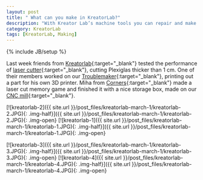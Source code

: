 ```yaml
---
layout: post
title: " What can you make in KreatorLab?"
description: "With Kreator Lab’s machine tools you can repair and make almost anything."
category: KreatorLab
tags: [KreatorLab, Making]
---
```

{% include JB/setup %}

Last week friends from [Kreatorlab](http://www.kreatorlab.si/){:target="_blank"} tested the performance of [laser cutter](http://irnas.eu/services){:target="_blank"}, cutting Plexiglas thicker than 1 cm. One of their members worked on our [Troublemaker](http://goodenoughcnc.eu/troublemaker-3d-printer/){:target="_blank"}, printing out a part for his own 3D printer. Miha from [Corners](https://www.facebook.com/cornersofeurope/?fref=ts
){:target="_blank"} made a laser cut memory game and finished it with a nice storage box, made on our [CNC mill](http://irnas.eu/services){:target="_blank"}.

[![kreatorlab-2]({{ site.url }}/post_files/kreatorlab-march-1/kreatorlab-2.JPG){: .img-half}]({{ site.url }}/post_files/kreatorlab-march-1/kreatorlab-2.JPG){: .img-open}
[![kreatorlab-1]({{ site.url }}/post_files/kreatorlab-march-1/kreatorlab-1.JPG){: .img-half}]({{ site.url }}/post_files/kreatorlab-march-1/kreatorlab-1.JPG){: .img-open}

[![kreatorlab-3]({{ site.url }}/post_files/kreatorlab-march-1/kreatorlab-3.JPG){: .img-half}]({{ site.url }}/post_files/kreatorlab-march-1/kreatorlab-3.JPG){: .img-open}
[![kreatorlab-4]({{ site.url }}/post_files/kreatorlab-march-1/kreatorlab-4.JPG){: .img-half}]({{ site.url }}/post_files/kreatorlab-march-1/kreatorlab-4.JPG){: .img-open}
